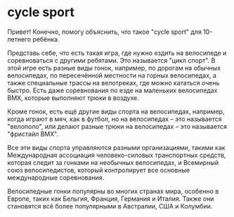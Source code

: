 # cycle sport

Привет! Конечно, помогу объяснить, что такое "cycle sport" для 10-летнего ребёнка.

Представь себе, что есть такая игра, где нужно ездить на велосипеде и соревноваться с другими ребятами. Это называется "цикл спорт". В этой игре есть разные виды гонок, например, по дорогам на обычных велосипедах, по пересечённой местности на горных велосипедах, а также специальные трассы на велотреках, где можно кататься очень быстро. Есть даже соревнования по езде на маленьких велосипедах BMX, которые выполняют трюки в воздухе.

Кроме гонок, есть ещё другие виды спорта на велосипедах, например, когда играют в мяч, как в футбол, но на велосипедах – это называется "велополо", или делают разные трюки на велосипедах – это называется "фристайл BMX".

Все эти виды спорта управляются разными организациями, такими как Международная ассоциация человеко-силовых транспортных средств, которая следит за гонками на необычных велосипедах, и Всемирный союз велосипедистов, который контролирует все основные международные соревнования.

Велосипедные гонки популярны во многих странах мира, особенно в Европе, таких как Бельгия, Франция, Германия и Италия. Также они становятся всё более популярными в Австралии, США и Колумбии.